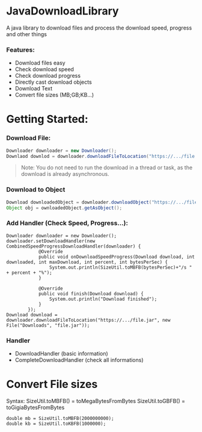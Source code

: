 # JavaDownloadLibrary
A java library to download files and process the download speed, progress and other things

### Features:

- Download files easy
- Check download speed
- Check download progress
- Directly cast download objects
- Download Text
- Convert file sizes (MB;GB;KB...)


# Getting Started:

### Download File:

```java
Downloader downloader = new Downloader();
Downlaod downlod = downloader.downloadFileToLocation("https://.../file.jar", new File("Downloads", "file.jar"));
```
> Note: You do not need to run the download in a thread or task, as the download is already asynchronous.

### Download to Object
```java
Download downloadedObject = downloader.downloadObject("https://.../file.jar");
Object obj = ownloadedObject.getAsObject();
```

### Add Handler (Check Speed, Progress...):

```
Downloader downloader = new Downloader();
downloader.setDownloadHandler(new CombinedSpeedProgressDownloadHandler(downloader) {
            @Override
            public void onDownloadSpeedProgress(Download download, int downloaded, int maxDownload, int percent, int bytesPerSec) {
                System.out.println(SizeUtil.toMBFB(bytesPerSec)+"/s " + percent + "%");
            }

            @Override
            public void finish(Download download) {
                System.out.println("Download finished");
            }
        });
Download download = downloader.downloadFileToLocation("https://.../file.jar", new File("Downloads", "file.jar"));
```
### Handler

- DownloadHandler (basic information)
- CompleteDownloadHandler (check all informations)

# Convert File sizes

Syntax: SizeUtil.toMBFB() = toMegaBytesFromBytes
        SizeUtil.toGBFB() = toGigiaBytesFromBytes
```
double mb = SizeUtil.toMBFB(2000000000);
double kb = SizeUtil.toKBFB(1000000);
```
